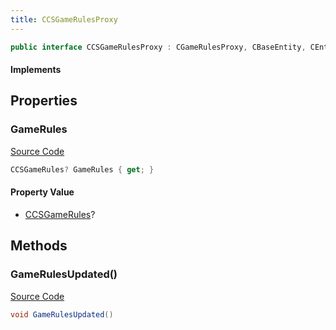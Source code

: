 ```yaml
---
title: CCSGameRulesProxy
---
```


```csharp
public interface CCSGameRulesProxy : CGameRulesProxy, CBaseEntity, CEntityInstance, ISchemaClass<CEntityInstance>, ISchemaClass<CBaseEntity>, ISchemaClass<CGameRulesProxy>, ISchemaClass<CCSGameRulesProxy>, ISchemaField, ISchemaClass, INativeHandle
```

#### Implements

## Properties

### GameRules

[Source Code](https://github.com/swiftly-solution/swiftlys2/blob/main/managed/src/SwiftlyS2.Generated/Schemas/Interfaces/CCSGameRulesProxy.cs#L17)

```csharp
CCSGameRules? GameRules { get; }
```

#### Property Value

- [CCSGameRules](/docs/api/shared/schemadefinitions/ccsgamerules)?

## Methods

### GameRulesUpdated()

[Source Code](https://github.com/swiftly-solution/swiftlys2/blob/main/managed/src/SwiftlyS2.Generated/Schemas/Interfaces/CCSGameRulesProxy.cs#L19)

```csharp
void GameRulesUpdated()
```

